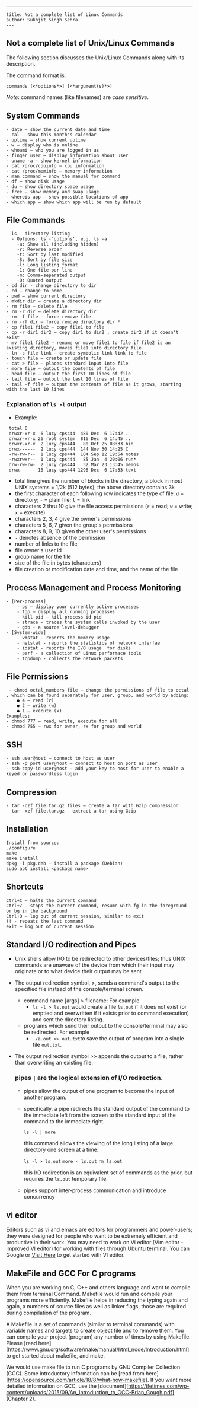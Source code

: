 

---
```
title: Not a complete list of Linux Commands
author: Sukhjit Singh Sehra
---
```



## Not a complete list of Unix/Linux Commands 



The following section discusses the Unix/Linux Commands along with its description. 

The command format is:

`commands [<*options*>] [<*argument(s)*>] `

*Note*: command names (like filenames) are *case sensitive*.

## System Commands

```
- date – show the current date and time
- cal – show this month's calendar
- uptime – show current uptime
- w – display who is online
- whoami – who you are logged in as
- finger user – display information about user
- uname -a – show kernel information
- cat /proc/cpuinfo – cpu information
- cat /proc/meminfo – memory information
- man command – show the manual for command
- df – show disk usage
- du – show directory space usage
- free – show memory and swap usage
- whereis app – show possible locations of app
- which app – show which app will be run by default
```

## File Commands

```
- ls – directory listing 
  - Options: ls -'options', e.g. ls -a
    -a: Show all (including hidden)
    -r: Reverse order
    -t: Sort by last modified
    -S: Sort by file size
    -l: Long listing format
    -1: One file per line
    -m: Comma-separated output
    -Q: Quoted output 
- cd dir - change directory to dir
- cd – change to home
- pwd – show current directory
- mkdir dir – create a directory dir
- rm file – delete file
- rm -r dir – delete directory dir
- rm -f file – force remove file
- rm -rf dir – force remove directory dir *
- cp file1 file2 – copy file1 to file
- cp -r dir1 dir2 – copy dir1 to dir2 ; create dir2 if it doesn't exist
- mv file1 file2 – rename or move file1 to file if file2 is an existing directory, moves file1 into directory file
- ln -s file link – create symbolic link link to file
- touch file – create or update file
- cat > file – places standard input into file
- more file – output the contents of file
- head file – output the first 10 lines of file
- tail file – output the last 10 lines of file
- tail -f file – output the contents of file as it grows, starting with the last 10 lines
```

### Explanation of `ls -l` output

- Example:

 ```
  total 6
  drwxr-xr-x  6 lucy cps444  480 Dec  6 17:42 .
  drwxr-xr-x 26 root system  816 Dec  6 14:45 .. 
  drwxr-xr-x  2 lucy cps444   80 Oct 25 08:33 bin
  drwx------  2 lucy cps444  144 Nov 30 14:25 C
  -rw-rw-r--  1 lucy cps444  104 Sep 12 19:54 notes
  -rwxrwxr--  1 lucy cps444   85 Jan  4 20:06 run*
  drw-rw-rw-  2 lucy cps444   32 Mar 23 13:45 memos
  drwx------ 16 lucy cps444 1296 Dec  6 17:33 text
  ```

- total line gives the number of blocks in the directory; a block in most UNIX systems = 1/2k (512 bytes), the above directory contains 3k
- the first character of each following row indicates the type of file: `d` = directory; `-` = plain file; `l` = link
- characters 2 thru 10 give the file access permissions (`r` = read; `w` = write; `x` = execute)
- characters 2, 3, 4 give the owner's permissions
- characters 5, 6, 7 given the group's permissions
- characters 8, 9, 10 given the other user's permissions
- `-` denotes absence of the permission
- number of links to the file
- file owner's user id
- group name for the file
- size of the file in bytes (characters)
- file creation or modification date and time, and the name of the file

## Process  Management and Process Monitoring

```
- [Per-process]
	- ps – display your currently active processes
	- top – display all running processes
	- kill pid – kill process id pid
	- strace - traces the system calls invoked by the user
	- gdb - a source level-debugger
- [System-wide]
	- vmstat - reports the memory usage
	- netstat - reports the statistics of network interfae
	- iostat - reports the I/O usage  for disks
	- perf - a collection of Linux performace tools
	- tcpdump - collects the network packets
```
## File Permissions

```
 - chmod octal_numbers file – change the permissions of file to octal , which can be found separately for user, group, and world by adding:
    ● 4 – read (r)
    ● 2 – write (w)
    ● 1 – execute (x)
Examples:
- chmod 777 – read, write, execute for all
- chmod 755 – rwx for owner, rx for group and world
```
## SSH

```
- ssh user@host – connect to host as user
- ssh -p port user@host – connect to host on port as user
- ssh-copy-id user@host – add your key to host for user to enable a keyed or passwordless login
```
## Compression

```
- tar -czf file.tar.gz files – create a tar with Gzip compression
- tar -xzf file.tar.gz – extract a tar using Gzip 
```
## Installation

```
Install from source:
./configure
make
make install
dpkg -i pkg.deb – install a package (Debian)
sudo apt install <package name>
```
## Shortcuts

```
Ctrl+C – halts the current command
Ctrl+Z – stops the current command, resume with fg in the foreground or bg in the background
Ctrl+D – log out of current session, similar to exit
!! - repeats the last command
exit – log out of current session
```



## Standard I/O redirection and Pipes

- Unix shells allow I/O to be redirected to other devices/files; thus UNIX commands are unaware of the device from which their input may originate or to what device their output may be sent

- The output redirection symbol, >, sends a command's output to the specified file instead of the console/terminal screen.

  - command name [args] > filename: For example
    - `ls -l > ls.out`  would create a  file `ls.out` if it does not exist (or emptied and overwritten if it exists prior to command execution) and sent the directory listing. 
  - programs which send their output to the console/terminal may also be redirected. For example
    - `./a.out >> out.txt`to save the output of program into a single file `out.txt`.

- The output redirection symbol >> appends the output to a file, rather than overwriting an existing file.

  ### pipes `|` are the logical extension of I/O redirection.

  - pipes allow the output of one program to become the input of another program.

  - specifically, a pipe redirects the standard output of the command to the immediate left from the screen to the standard input of the command to the immediate right.

    `ls -l | more`

    this command allows the viewing of the long listing of a large directory one screen at a time.

    `ls -l > ls.out`
    `more < ls.out`
    `rm ls.out`

    this I/O redirection is an equivalent set of commands as the prior, but requires the `ls.out` temporary file.

  - pipes support inter-process communication and introduce concurrency



## vi editor 

Editors such as vi and emacs are editors for programmers and power-users; they were designed for people who want to be extremely efficient and productive in their work. You may need to work on Vi editor (Vim editor - improved VI editor) for working with files through Ubuntu terminal. You can Google or [Visit Here](https://www.guru99.com/the-vi-editor.html) to get started with VI editor. 



## MakeFile and GCC For C programs

When you are working on C, C++ and others language and want to compile them from terminal Command. Makefile would run and compile your programs more efficiently. Makefile helps in reducing the typing again and again, a numbers of source files as well as linker flags, those are required during compilation of the program. 

A Makefile is a set of commands (similar to terminal commands) with variable names and targets to create object file and to remove them. You can compile your project (program) any number of times by using Makefile. Please [read here][https://www.gnu.org/software/make/manual/html_node/Introduction.html] to get started about makefile, and make.

We would use make file to run C programs by GNU Compiler Collection (GCC). Some introductory information can be [read from here][https://opensource.com/article/18/8/what-how-makefile]. If you want more detailed information on GCC, use the [document][https://tfetimes.com/wp-content/uploads/2015/09/An_Introduction_to_GCC-Brian_Gough.pdf] (Chapter 2). 



